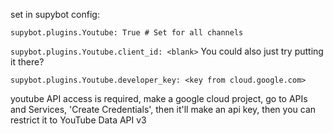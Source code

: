 set in supybot config:

`supybot.plugins.Youtube: True # Set for all channels`

`supybot.plugins.Youtube.client_id: <blank>` You could also just try putting it there?

`supybot.plugins.Youtube.developer_key: <key from cloud.google.com>`

youtube API access is required, make a google cloud project, go to APIs and Services,
'Create Credentials', then it'll make an api key, then you can restrict it to
YouTube Data API v3
